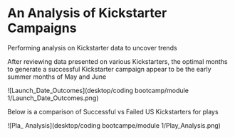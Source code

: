 # An Analysis of Kickstarter Campaigns
Performing analysis on Kickstarter data to uncover trends

After reviewing data presented on various Kickstarters, the optimal months to generate a successful Kickstarter campaign appear to be the early summer months of May and June

![Launch_Date_Outcomes](desktop/coding bootcamp/module 1/Launch_Date_Outcomes.png)

Below is a comparison of Successful vs Failed US Kickstarters for plays

![Pla_ Analysis](desktop/coding bootcampe/module 1/Play_Analysis.png)


